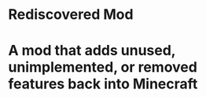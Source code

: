 Rediscovered Mod
=========================
A mod that adds unused, unimplemented, or removed features back into Minecraft
=========================
